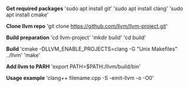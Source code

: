 **Get required packages**
'sudo apt install git'
'sudo apt install clang'
'sudo apt install cmake'

**Clone llvm repo**
'git clone https://github.com/llvm/llvm-project.git'

**Build preparation**
'cd llvm-project'
'mkdir build'
'cd build'

**Build**
'cmake -DLLVM_ENABLE_PROJECTS=clang -G "Unix Makefiles" ../llvm'
'make'

**Add llvm to PARH**
'export PATH=$PATH:<your path to llvm-project>/llvm/build/bin'

**Usage example**
'clang++ filename.cpp -S -emit-llvm -o -O0'
